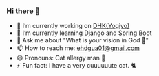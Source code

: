 ### Hi there 👋

- 🔭 I’m currently working on [DHK(Yogiyo)](https://deliveryhero.co.kr/)
- 🌱 I’m currently learning Django and Spring Boot
- 💬 Ask me about "What is your vision in God 🙏"
- 📫 How to reach me: ehdgua01@gmail.com
- 😄 Pronouns: Cat allergy man 🤧
- ⚡ Fun fact: I have a very cuuuuuute cat. 🐈
